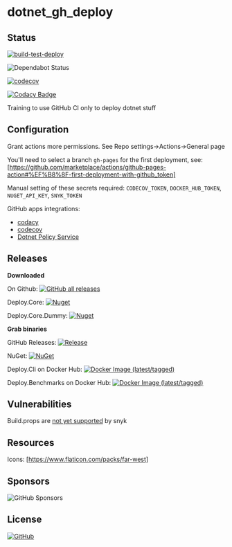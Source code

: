 # dotnet_gh_deploy

## Status

[![build-test-deploy](https://github.com/Gigas002/dotnet_gh_deploy/actions/workflows/build-test-deploy.yml/badge.svg)](https://github.com/Gigas002/dotnet_gh_deploy/actions/workflows/build-test-deploy.yml)

![Dependabot Status](https://flat.badgen.net/github/dependabot/Gigas002/dotnet_gh_deploy)

[![codecov](https://codecov.io/github/Gigas002/dotnet_gh_deploy/branch/master/graph/badge.svg)](https://codecov.io/github/Gigas002/dotnet_gh_deploy)

[![Codacy Badge](https://app.codacy.com/project/badge/Grade/0830b8500252474481805631e4984392)](https://app.codacy.com/gh/Gigas002/dotnet_gh_deploy/dashboard)

Training to use GitHub CI only to deploy dotnet stuff

## Configuration

Grant actions more permissions. See Repo settings->Actions->General page

You'll need to select a branch `gh-pages` for the first deployment, see: [https://github.com/marketplace/actions/github-pages-action#%EF%B8%8F-first-deployment-with-github_token]

Manual setting of these secrets required: `CODECOV_TOKEN`, `DOCKER_HUB_TOKEN`, `NUGET_API_KEY`, `SNYK_TOKEN`

GitHub apps integrations:

- [codacy](https://github.com/codacy)
- [codecov](https://github.com/codecov)
- [Dotnet Policy Service](https://github.com/microsoft1estools)

## Releases

**Downloaded**

On Github: [![GitHub all releases](https://img.shields.io/github/downloads/Gigas002/dotnet_gh_deploy/total)](https://github.com/Gigas002/dotnet_gh_deploy/releases)

Deploy.Core: [![Nuget](https://img.shields.io/nuget/dt/Deploy.Core)](https://www.nuget.org/packages/Deploy.Core/)

Deploy.Core.Dummy: [![Nuget](https://img.shields.io/nuget/dt/Deploy.Core.Dummy)](https://www.nuget.org/packages/Deploy.Core.Dummy/)

**Grab binaries**

GitHub Releases: [![Release](https://img.shields.io/github/release/Gigas002/dotnet_gh_deploy.svg)](https://github.com/Gigas002/dotnet_gh_deploy/releases/latest)

NuGet: [![NuGet](https://img.shields.io/nuget/v/Deploy.Core.svg)](https://www.nuget.org/packages/Deploy.Core/)

Deploy.Cli on Docker Hub: [![Docker Image (latest/tagged)](https://img.shields.io/docker/v/gigas002/deploy.cli)](https://hub.docker.com/repository/docker/gigas002/deploy.cli)

Deploy.Benchmarks on Docker Hub: [![Docker Image (latest/tagged)](https://img.shields.io/docker/v/gigas002/deploy.benchmarks)](https://hub.docker.com/repository/docker/gigas002/deploy.benchmarks)

## Vulnerabilities

Build.props are [not yet supported](https://docs.snyk.io/guides/snyk-for-.net-developers#not-supported-in-.net) by snyk

## Resources

Icons: [https://www.flaticon.com/packs/far-west]

## Sponsors

![GitHub Sponsors](https://img.shields.io/github/sponsors/Gigas002)

## License

[![GitHub](https://img.shields.io/github/license/Gigas002/dotnet_gh_deploy)](https://github.com/Gigas002/dotnet_gh_deploy/blob/master/LICENSE.md)

